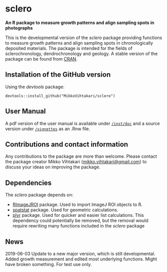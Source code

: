 sclero
======
**An R package to measure growth patterns and align sampling spots in photographs**

This is the developmental version of the *sclero* package providing functions to measure growth patterns and align sampling spots in chronologically deposited materials. The package is intended for the fields of sclerochronology, dendrochronology and geology. A stable version of the package can be found from [CRAN][CRAN].

Installation of the GitHub version
-------
Using the *devtools* package:
```{r}
devtools::install_github("MikkoVihtakari/sclero")
```

User Manual
-------
A pdf version of the user manual is available under [`/inst/doc`][doc] and a source version under [`/vignettes`][vignettes] as an .Rnw file.

Contributions and contact information
-------
Any contributions to the package are more than welcome. Please contact the package creator Mikko Vihtakari (<mikko.vihtakari@gmail.com>) to discuss your ideas on improving the package.

Dependencies
--------
The *sclero* package depends on:
- [RImageJROI][RImageJROI] package. Used to import ImageJ ROI objects to R.
- [spatstat][spatstat] package. Used for geometric calculations.
- [plyr][plyr] package. Used for quicker and easier list calculations. This dependency could potentially be removed, but the removal would require rewriting many functions included in the *sclero* package

[CRAN]: https://cran.r-project.org/package=sclero
[RImageJROI]: https://github.com/davidcsterratt/RImageJROI
[spatstat]: http://cran.r-project.org/web/packages/spatstat/index.html
[plyr]: https://github.com/hadley/plyr
[doc]: https://github.com/MikkoVihtakari/sclero/tree/master/inst/doc
[vignettes]: https://github.com/MikkoVihtakari/sclero/tree/master/vignettes
[thesis]: http://hdl.handle.net/10037/7152

News
-------
2019-06-03 Update to a new major version, which is still developmental. Added growth measurement and edited most underlying functions. Might have broken something. For test use only. 